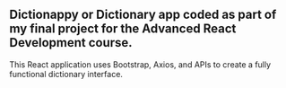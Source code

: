 ## Dictionappy or Dictionary app coded as part of my final project for the Advanced React Development course. 

This React application uses Bootstrap, Axios, and APIs to create a fully functional dictionary interface. 
